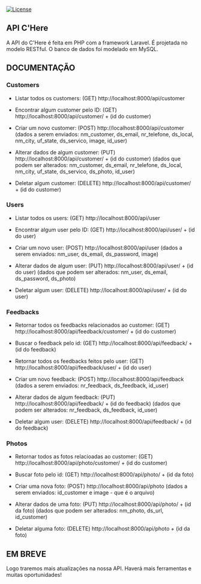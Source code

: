 <a href="https://packagist.org/packages/laravel/framework"><img src="https://img.shields.io/packagist/l/laravel/framework" alt="License"></a>
</p>

## API C'Here

A API do C'Here é feita em PHP com a framework Laravel. É projetada no
modelo RESTful.
O banco de dados foi modelado em MySQL.

## DOCUMENTAÇÃO

### Customers

- Listar todos os customers: (GET)
http://localhost:8000/api/customer

- Encontrar algum customer pelo ID: (GET)
http://localhost:8000/api/customer/ + (id do customer)

- Criar um novo customer: (POST)
http://localhost:8000/api/customer
(dados a serem enviados: nm_customer, ds_email, nr_telefone, ds_local, nm_city,
uf_state, ds_servico, image, id_user)

- Alterar dados de algum customer: (PUT)
http://localhost:8000/api/customer/ + (id do customer)
(dados que podem ser alterados: nm_customer, ds_email, nr_telefone, ds_local, nm_city,
uf_state, ds_servico, ds_photo, id_user)

- Deletar algum customer: (DELETE)
http://localhost:8000/api/customer/ + (id do customer)

### Users

- Listar todos os users: (GET)
http://localhost:8000/api/user

- Encontrar algum user pelo ID: (GET)
http://localhost:8000/api/user/ + (id do user)

- Criar um novo user: (POST)
http://localhost:8000/api/user
(dados a serem enviados: nm_user, ds_email, ds_password, image)

- Alterar dados de algum user: (PUT)
http://localhost:8000/api/user/ + (id do user)
(dados que podem ser alterados: nm_user, ds_email, ds_password, ds_photo)

- Deletar algum user: (DELETE)
http://localhost:8000/api/user/ + (id do user)

### Feedbacks

- Retornar todos os feedbacks relacionados ao customer: (GET)
http://localhost:8000/api/feedback/customer/ + (id do customer)

- Buscar o feedback pelo id: (GET)
http://localhost:8000/api/feedback/ + (id do feedback)

- Retornar todos os feedbacks feitos pelo user: (GET)
http://localhost:8000/api/feedback/user/ + (id do user)

- Criar um novo feedback: (POST)
http://localhost:8000/api/feedback
(dados a serem enviados: nr_feedback, ds_feedback, id_user)

- Alterar dados de algum feedback: (PUT)
http://localhost:8000/api/feedback/ + (id do feedback)
(dados que podem ser alterados: nr_feedback, ds_feedback, id_user)

- Deletar algum user: (DELETE)
http://localhost:8000/api/feedback/ + (id do feedback)

### Photos

- Retornar todos as fotos relacioadas ao customer: (GET)
http://localhost:8000/api/photo/customer/ + (id do customer)

- Buscar foto pelo id: (GET)
http://localhost:8000/api/photo/ + (id da foto)

- Criar uma nova foto: (POST)
http://localhost:8000/api/photo
(dados a serem enviados: id_customer e image - que é o arquivo)

- Alterar dados de uma foto: (PUT)
http://localhost:8000/api/photo/ + (id da foto)
(dados que podem ser alterados: nm_photo, ds_url, id_customer)

- Deletar alguma foto: (DELETE)
http://localhost:8000/api/photo + (id da foto)

## EM BREVE

Logo traremos mais atualizações na nossa API. Haverá mais ferramentas e muitas oportunidades!
